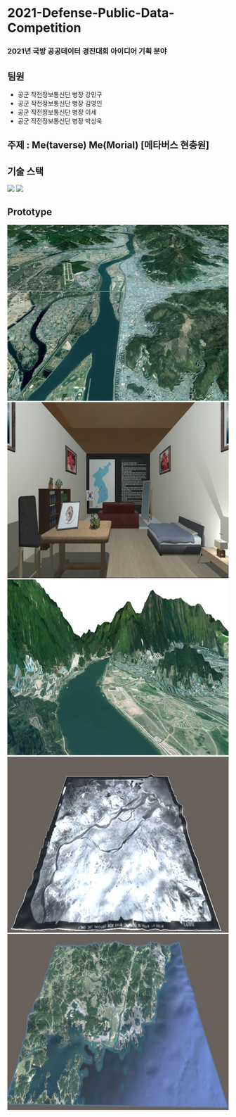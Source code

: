 # 2021-Defense-Public-Data-Competition

### 2021년 국방 공공데이터 경진대회 아이디어 기획 분야

## 팀원
- 공군 작전정보통신단 병장 강민구
- 공군 작전정보통신단 병장 김영인
- 공군 작전정보통신단 병장 이세
- 공군 작전정보통신단 병장 박상욱 

## 주제 : Me(taverse) Me(Morial) [메타버스 현충원]

## 기술 스택
<img src="https://img.shields.io/badge/unity-%23000000.svg?style=for-the-badge&logo=unity&logoColor=white"/> <img src="https://img.shields.io/badge/qgis-%23000000.svg?style=for-the-badge&logo=qgis&logoColor=white"/>



## Prototype
<img src="./국방%20데이터%20경진대회/prototype/MetaverseMap/GIS%20낙동강.JPG" width="600" height="400">
<img src="./국방%20데이터%20경진대회/prototype/MetaverseMap/Memorial_Space.JPG" width="600" height="400">
<img src="./국방%20데이터%20경진대회/prototype/MetaverseMap/final.JPG" width="600" height="400">
<img src="./국방%20데이터%20경진대회/prototype/MetaverseMap/낙동강%20전투%20구현.JPG" width="600" height="400">
<img src="./국방%20데이터%20경진대회/prototype/MetaverseMap/현재%20낙동강%20사진.JPG" width="600" height="400">
